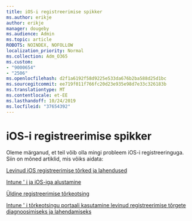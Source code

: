```yaml
---
title: iOS-i registreerimise spikker
ms.author: erikje
author: erikje
manager: dougeby
ms.audience: Admin
ms.topic: article
ROBOTS: NOINDEX, NOFOLLOW
localization_priority: Normal
ms.collection: Adm_O365
ms.custom:
- "9000654"
- "2506"
ms.openlocfilehash: d2f1a6192f58d9225e533da676b2ba588d25d1bc
ms.sourcegitcommit: ee719f011f766fc20d23e935e98d7e33c326183b
ms.translationtype: MT
ms.contentlocale: et-EE
ms.lasthandoff: 10/24/2019
ms.locfileid: "37654392"
---
```

# <a name="ios-enrollment-help"></a>iOS-i registreerimise spikker

Oleme märganud, et teil võib olla mingi probleem iOS-i registreeringuga. Siin on mõned artiklid, mis võiks aidata: 

[Levinud iOS registreerimise tõrked ja lahendused](https://support.microsoft.com/help/4039809/troubleshooting-ios-device-enrollment-in-intune)

[Intune ' i ja iOS-iga alustamine](https://docs.microsoft.com/intune/enrollment/ios-enroll)

[Üldine registreerimise tõrkeotsing](https://docs.microsoft.com/intune/enrollment/troubleshoot-device-enrollment-in-intune)

[Intune ' i tõrkeotsingu portaali kasutamine levinud registreerimise tõrgete diagnoosimiseks ja lahendamiseks](https://docs.microsoft.com/intune/help-desk-operators)